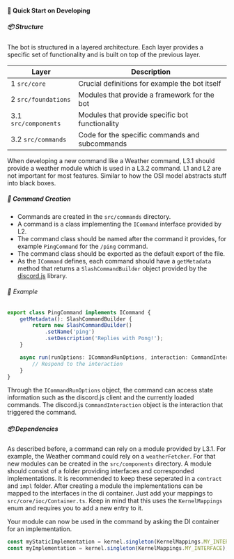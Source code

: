 #### 🚀 Quick Start on Developing

##### 📦 Structure

The bot is structured in a layered architecture. Each layer provides a specific set of functionality and is built on top
of the previous layer.

| Layer                | Description                                     |
|----------------------|-------------------------------------------------|
| 1 `src/core`         | Crucial definitions for example the bot itself  |
| 2 `src/foundations`  | Modules that provide a framework for the bot    |
| 3.1 `src/components` | Modules that provide specific bot functionality |
| 3.2 `src/commands`   | Code for the specific commands and subcommands  |

When developing a new command like a Weather command, L3.1 should provide a weather module which is used in a L3.2
command.
L1 and L2 are not important for most features. Similar to how the OSI model abstracts stuff into black boxes.

##### 🤖 Command Creation

- Commands are created in the `src/commands` directory.
- A command is a class implementing the `ICommand` interface provided by L2.
- The command class should be named after the command it provides, for example `PingCommand` for the `/ping` command.
- The command class should be exported as the default export of the file.
- As the `ICommand` defines, each command should have a `getMetadata` method that returns a `SlashCommandBuilder` object
  provided by the [discord.js](https://discord.js.org/) library.

###### 📜 Example

```ts
export class PingCommand implements ICommand {
    getMetadata(): SlashCommandBuilder {
        return new SlashCommandBuilder()
            .setName('ping')
            .setDescription('Replies with Pong!');
    }

    async run(runOptions: ICommandRunOptions, interaction: CommandInteraction): Promise<void> {
        // Respond to the interaction
    }
}
```

Through the `ICommandRunOptions` object, the command can access state information such as the discord.js client and the
currently loaded commands. The discord.js `CommandInteraction` object is the interaction that triggered the command.

##### 📦 Dependencies

As described before, a command can rely on a module provided by L3.1. For example, the Weather command could rely on
a `weatherFetcher`.
For that new modules can be created in the `src/components` directory. A module should consist of a folder providing
interfaces and corresponded implementations.
It is recommended to keep these seperated in a `contract` and `impl` folder. After creating a module the implementations
can be mapped to the interfaces in the di container.
Just add your mappings to `src/core/ioc/Container.ts`. Keep in mind that this uses the `KernelMappings` enum and
requires you to add a new entry to it.

Your module can now be used in the command by asking the DI container for an implementation.
```ts
const myStaticImplementation = kernel.singleton(KernelMappings.MY_INTERFACE); // Always returns the same instance
const myImplementation = kernel.singleton(KernelMappings.MY_INTERFACE); // Always creates a new instance
```